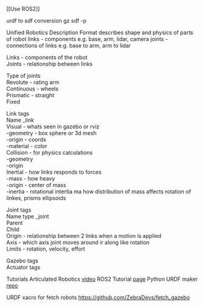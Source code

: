 [[Use ROS2]]

urdf to sdf conversion
gz sdf -p

Unified Robotics Description Format
describes shape and physics of parts of robot
links - components e.g. base, arm, lidar, camera
joints - connections of links e.g. base to arm, arm to lidar

Links - components of the robot  
Joints - relationship between links  
  
Type of joints  
Revolute - rating arm  
Continuous - wheels  
Prismatic - straight  
Fixed  
  
Link tags  
Name _link  
Visual - whats seen in gazebo or rviz  
-geometry - box sphere or 3d mesh  
-origin - coords  
-material - color  
Collision - for physics calculations  
-geometry  
-origin  
Inertial - how links responds to forces  
-mass - how heavy  
-origin - center of mass  
-inertia - rotational intertia ma how distribution of mass affects rotation of linkes, prisms ellipsoids  
  
Joint tags  
Name type _joint  
Parent  
Child  
Origin - relationship between 2 links when a motion is applied  
Axis - which axis joint moves around ir along like rotation  
Limits - rotation, velocity, effort  
  
Gazebo tags  
Actuator tags

Tutorials
Articulated Robotics [video](https://www.youtube.com/watch?v=BcjHyhV0kIs)
ROS2 Tutorial [page](https://docs.ros.org/en/humble/Tutorials/Intermediate/URDF/Building-a-Visual-Robot-Model-with-URDF-from-Scratch.html)
Python URDF maker [repo](https://github.com/hauptmech/odio_urdf)

URDF xacro for fetch robots
https://github.com/ZebraDevs/fetch_gazebo
